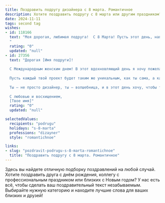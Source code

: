 ```yaml
---
title: Поздравить подругу дизайнера с 8 марта. Романтичное
description: Хотите поздравить подругу с 8 марта или другим праздником? Наш ИИ создаст незабываемое поздравление, а вы обязательно выделитесь среди других.  
date: 2024-11-11
tags: second tag
wishes:
- id: 118166
  text: "Моя дорогая, любимая подруга!  С 8 Марта! Пусть этот день, наполненный солнцем и нежностью, станет началом весны не только в природе, но и в твоей душе.  Твой талант дизайнера – это волшебство, способное преображать мир и дарить красоту.  Пусть вдохновение никогда тебя не покидает, а каждый твой проект будет шедевром!  Желаю тебе океана любви, счастья,  безграничного исполнения желаний и  радости в каждом мгновении!
  "
  rating: "0"
  updated: "null"
- id: 27356
  text: "Дорогая [Имя подруги]!
  
  С Международным женским днем! В этот вдохновляющий день я хочу пожелать тебе ярких идей, смелых замыслов и бесконечного потока креативности. Как истинный художник, ты превращаешь будни в шедевры, наполняя мир красотой и гармонией.
  
  Пусть каждый твой проект будет таким же уникальным, как ты сама, а каждый новый день приносит радость и вдохновение. Желаю тебе любви, тепла и поддержки, которые помогут создать настоящие masterpieces в жизни.
  
  Ты — не просто дизайнер, ты — волшебница, и в этот день хочу, чтобы ты почувствовала себя по-настоящему особенной. Поздравляю тебя, моя дорогая подруга!
  
  С любовью и восхищением,
  [Твое имя]"
  rating: "0"
  updated: "null"

selectedValues:
  recipients: "podrugu"
  holidays: "s-8-marta"
  professions: "dizayner"
  style: "romantichnoe"

links:
- slug: "pozdravit-podrugu-s-8-marta-romantichnoe"
  title: "Поздравить подругу с 8 марта. Романтичное"
---
```


Здесь вы найдете отличную подборку поздравлений на любой случай.
Хотите поздравить друга с днём рождения, коллегу с профессиональным праздником или близких с Новым годом? У нас есть всё, чтобы сделать ваш поздравительный текст незабываемым. Выбирайте нужную категорию и находите лучшие слова для ваших близких и друзей!
